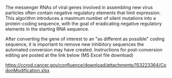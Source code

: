 The messenger RNAs of viral genes involved in assembling new virus particles often contain negative regulatory elements that limit expression. This algorithm introduces a maximum number of silent mutations into a protein-coding sequence, with the goal of eradicating negative regulatory elements in the starting RNA sequence.

After converting the gene of interest to an "as different as possible" coding sequence, it is important to remove new inhibitory sequences the automated conversion may have created. Instructions for post-conversion editing are posted at the link below (MS Excel file download)

https://ccrod.cancer.gov/confluence/download/attachments/153223364/CodonModification.xlsx

